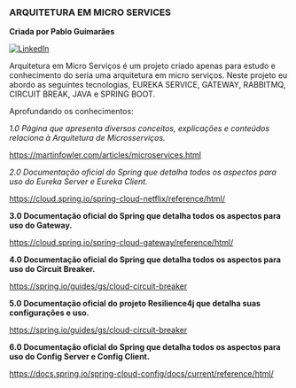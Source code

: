 ### ARQUITETURA EM MICRO SERVICES

**Criada por Pablo Guimarães**

[![LinkedIn](https://img.shields.io/badge/LinkedIn-0077B5?style=for-the-badge&logo=linkedin&logoColor=white)](https://www.linkedin.com/in/pablo-guimarães-ab7a1a20/)

Arquitetura em Micro Serviços é um projeto criado apenas para estudo e conhecimento do seria uma arquitetura em micro serviços.
Neste projeto eu abordo as seguintes tecnologias, EUREKA SERVICE, GATEWAY, RABBITMQ, CIRCUIT BREAK, JAVA e SPRING BOOT.



Aprofundando os conhecimentos:

*1.0 Página que apresenta diversos conceitos, explicações e conteúdos relaciona à Arquitetura de Microsserviços.*
 
 https://martinfowler.com/articles/microservices.html

*2.0 Documentação oficial do Spring que detalha todos os aspectos para uso do Eureka Server e Eureka Client.*

https://cloud.spring.io/spring-cloud-netflix/reference/html/

**3.0 Documentação oficial do Spring que detalha todos os aspectos para uso do Gateway.**

https://cloud.spring.io/spring-cloud-gateway/reference/html/

**4.0 Documentação oficial do Spring que detalha todos os aspectos para uso do Circuit Breaker.**

https://spring.io/guides/gs/cloud-circuit-breaker

**5.0 Documentação oficial do projeto Resilience4j que detalha suas configurações e uso.**

https://spring.io/guides/gs/cloud-circuit-breaker

**6.0 Documentação oficial do Spring que detalha todos os aspectos para uso do Config Server e Config Client.**

https://docs.spring.io/spring-cloud-config/docs/current/reference/html/


